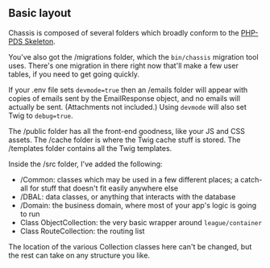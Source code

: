 ## Basic layout

Chassis is composed of several folders which broadly conform to the [PHP-PDS Skeleton](https://github.com/php-pds/skeleton).  

You've also got the /migrations folder, which the `bin/chassis` migration tool uses. There's one migration in there right now that'll make a few user tables, if you need to get going quickly. 

If your .env file sets `devmode=true` then an /emails folder will appear with copies of emails sent by the EmailResponse object, and no emails will actually be sent. (Attachments not included.) Using `devmode` will also set Twig to `debug=true`. 

The /public folder has all the front-end goodness, like your JS and CSS assets. The /cache folder is where the Twig cache stuff is stored. The /templates folder contains all the Twig templates.

Inside the /src folder, I've added the following:

* /Common: classes which may be used in a few different places; a catch-all for stuff that doesn't fit easily anywhere else
* /DBAL: data classes, or anything that interacts with the database
* /Domain: the business domain, where most of your app's logic is going to run
* Class ObjectCollection: the very basic wrapper around `league/container`
* Class RouteCollection: the routing list

The location of the various Collection classes here can't be changed, but the rest can take on any structure you like.